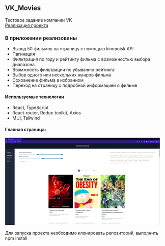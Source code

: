 ## VK_Movies
Тестовое задание компании VK
<br/>
[Реализация проекта](https://vk-movies-nine.vercel.app/)
### В приложении реализованы
+ Вывод 50 фильмов на страницу с помощью kinopoisk API
+ Пагинация
+ Фильтрация по году и рейтингу фильма с возможностью выбора диапазона.
+ Возмжность фильтрации по убыванию рейтинга
+ Выбор одного или нескольких жанров фильма
+ Сохранение фильма в избранном
+ Переход на страницу с подробной информацией о фильме

#### Используемые технологии
+ React, TypeScript
+ React-router, Redux-toolkit, Axios
+ MUI, Tailwind

#### Главная страница:
<p align="center">
 <img width="900px" src="/src/assets/ScreenMovie.JPG" alt="qr"/>
</p>

Для запуска проекта необходимо клонировать репозиторий, выполнить npm install
